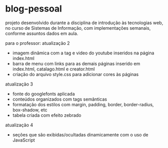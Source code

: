 # blog-pessoal
projeto desenvolvido durante a disciplina de introdução às tecnologias web, no curso de Sistemas de Informação, com implementações semanais, conforme assuntos dados em aula.

para o professor:
atualização 2 
  - imagem dinâmica com a tag <picture> e video do youtube inseridos na página index.html
  - barra de menu com links para as demais páginas inserido em index.html, catalago.html e creator.html
  - criação do arquivo style.css para adicionar cores às páginas
  
 atualização 3
  - fonte do googlefonts aplicada
  - conteúdos organizados com tags semânticas
  - formatação dos estilos com margin, padding, border, border-radius, box-shadow, etc
  - tabela criada com efeito zebrado
  
atualização 4
  - seções que são exibidas/ocultadas dinamicamente com o uso de JavaScript
